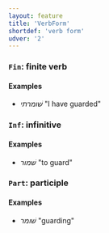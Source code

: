 ```yaml
---
layout: feature
title: 'VerbForm'
shortdef: 'verb form'
udver: '2'
---
```


### <a name="Fin">`Fin`</a>: finite verb

#### Examples

* _שׁומרתי_ "I have guarded"

### <a name="Inf">`Inf`</a>: infinitive

#### Examples

* _שׁמור_ "to guard"

### <a name="Part">`Part`</a>: participle

#### Examples

* _שׁומר_ "guarding"
<!-- Interlanguage links updated So kvě 14 19:02:44 CEST 2022 -->
